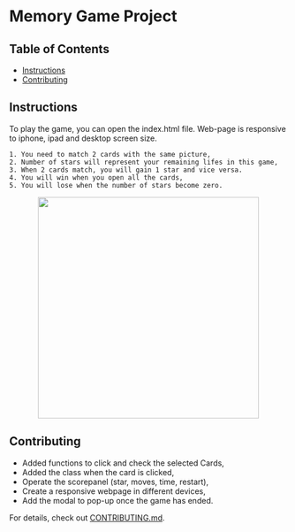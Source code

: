 # Memory Game Project

## Table of Contents

* [Instructions](#instructions)
* [Contributing](#contributing)

## Instructions

To play the game, you can open the index.html file. Web-page is responsive to iphone, ipad and desktop screen size.

```
1. You need to match 2 cards with the same picture,
2. Number of stars will represent your remaining lifes in this game,
3. When 2 cards match, you will gain 1 star and vice versa.
4. You will win when you open all the cards,
5. You will lose when the number of stars become zero.
```
<div align="center">
    <img src="/images/game.png" width="400px"</img> 
</div>


## Contributing

- Added functions to click and check the selected Cards,
- Added the class when the card is clicked,
- Operate the scorepanel (star, moves, time, restart),
- Create a responsive webpage in different devices,
- Add the modal to pop-up once the game has ended.

For details, check out [CONTRIBUTING.md](CONTRIBUTING.md).
